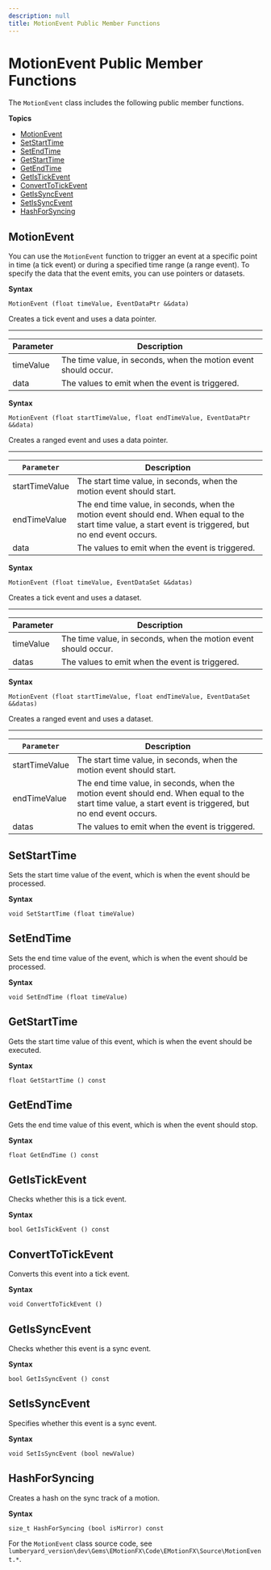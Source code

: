 ```yaml
---
description: null
title: MotionEvent Public Member Functions
---
```

# MotionEvent Public Member Functions<a name="char-animation-editor-custom-events-parameters-motionevent-public-member-functions"></a>

The `MotionEvent` class includes the following public member functions\.

**Topics**
+ [MotionEvent](#char-animation-editor-custom-events-parameters-motionevent)
+ [SetStartTime](#char-animation-editor-custom-events-parameters-setstarttime)
+ [SetEndTime](#char-animation-editor-custom-events-parameters-setendtime)
+ [GetStartTime](#char-animation-editor-custom-events-parameters-getstarttime)
+ [GetEndTime](#char-animation-editor-custom-events-parameters-getendtime)
+ [GetIsTickEvent](#char-animation-editor-custom-events-parameters-getistickevent)
+ [ConvertToTickEvent](#char-animation-editor-custom-events-parameters-converttotickevent)
+ [GetIsSyncEvent](#char-animation-editor-custom-events-parameters-getissyncevent)
+ [SetIsSyncEvent](#char-animation-editor-custom-events-parameters-setissyncevent)
+ [HashForSyncing](#char-animation-editor-custom-events-parameters-hashforsyncing)

## MotionEvent<a name="char-animation-editor-custom-events-parameters-motionevent"></a>

You can use the `MotionEvent` function to trigger an event at a specific point in time \(a tick event\) or during a specified time range \(a range event\)\. To specify the data that the event emits, you can use pointers or datasets\.

**Syntax**

```
MotionEvent (float timeValue, EventDataPtr &&data)
```

Creates a tick event and uses a data pointer\.


****  

| Parameter | Description | 
| --- | --- | 
| timeValue | The time value, in seconds, when the motion event should occur\. | 
| data | The values to emit when the event is triggered\. | 

**Syntax**

```
MotionEvent (float startTimeValue, float endTimeValue, EventDataPtr &&data)
```

Creates a ranged event and uses a data pointer\.


****  

| `Parameter` | Description | 
| --- | --- | 
| startTimeValue | The start time value, in seconds, when the motion event should start\. | 
| endTimeValue | The end time value, in seconds, when the motion event should end\. When equal to the start time value, a start event is triggered, but no end event occurs\. | 
| data | The values to emit when the event is triggered\. | 

**Syntax**

```
MotionEvent (float timeValue, EventDataSet &&datas)
```

Creates a tick event and uses a dataset\.


****  

| Parameter | Description | 
| --- | --- | 
| timeValue | The time value, in seconds, when the motion event should occur\. | 
| datas | The values to emit when the event is triggered\. | 

**Syntax**

```
MotionEvent (float startTimeValue, float endTimeValue, EventDataSet &&datas)
```

Creates a ranged event and uses a dataset\.


****  

| `Parameter` | Description | 
| --- | --- | 
| startTimeValue | The start time value, in seconds, when the motion event should start\. | 
| endTimeValue | The end time value, in seconds, when the motion event should end\. When equal to the start time value, a start event is triggered, but no end event occurs\. | 
| datas | The values to emit when the event is triggered\. | 

## SetStartTime<a name="char-animation-editor-custom-events-parameters-setstarttime"></a>

Sets the start time value of the event, which is when the event should be processed\.

**Syntax**

```
void SetStartTime (float timeValue)
```

## SetEndTime<a name="char-animation-editor-custom-events-parameters-setendtime"></a>

Sets the end time value of the event, which is when the event should be processed\.

**Syntax**

```
void SetEndTime (float timeValue)
```

## GetStartTime<a name="char-animation-editor-custom-events-parameters-getstarttime"></a>

Gets the start time value of this event, which is when the event should be executed\.

**Syntax**

```
float GetStartTime () const
```

## GetEndTime<a name="char-animation-editor-custom-events-parameters-getendtime"></a>

Gets the end time value of this event, which is when the event should stop\.

**Syntax**

```
float GetEndTime () const
```

## GetIsTickEvent<a name="char-animation-editor-custom-events-parameters-getistickevent"></a>

Checks whether this is a tick event\.

**Syntax**

```
bool GetIsTickEvent () const
```

## ConvertToTickEvent<a name="char-animation-editor-custom-events-parameters-converttotickevent"></a>

Converts this event into a tick event\.

**Syntax**

```
void ConvertToTickEvent ()
```

## GetIsSyncEvent<a name="char-animation-editor-custom-events-parameters-getissyncevent"></a>

Checks whether this event is a sync event\.

**Syntax**

```
bool GetIsSyncEvent () const
```

## SetIsSyncEvent<a name="char-animation-editor-custom-events-parameters-setissyncevent"></a>

Specifies whether this event is a sync event\.

**Syntax**

```
void SetIsSyncEvent (bool newValue)
```

## HashForSyncing<a name="char-animation-editor-custom-events-parameters-hashforsyncing"></a>

Creates a hash on the sync track of a motion\. 

**Syntax**

```
size_t HashForSyncing (bool isMirror) const
```

For the `MotionEvent` class source code, see `lumberyard_version\dev\Gems\EMotionFX\Code\EMotionFX\Source\MotionEvent.*`\.